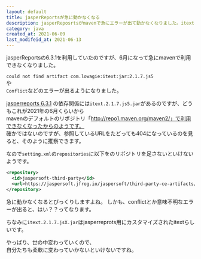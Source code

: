 ```yaml
---
layout: default
title: jasperReportsが急に動かなくなる
description: jasperReposrtsがmavenで急にエラーが出て動かなくなりました。itextの依存関係のせいなのですが、その詳細を記載します。
category: java
created_at: 2021-06-09
last_modifeid_at: 2021-06-13
---
```


jasperReportsの6.3.1を利用していたのですが、6月になって急にmavenで利用できなくなりました。

`could not find artifact com.lowagie:itext:jar:2.1.7.js5`  
や  
`Conflict`などのエラーが出るようになりました。


[jasperreports 6.3.1](https://mvnrepository.com/artifact/net.sf.jasperreports/jasperreports/6.3.1)
の依存関係には`itext.2.1.7.js5.jar`があるのですが、どうもこれが2021年の6月くらいから  
mavenのデフォルトのリポジトリ「http://repo1.maven.org/maven2/」で利用できなくなったからのようです。  
確かではないのですが、参照しているURLをたどっても404になっているのを見ると、そのように推察できます。

なので`setting.xml`の`repositories`に以下をのリポジトリを足さないといけないようです。
```XML
<repository>
  <id>jaspersoft-third-party</id>
  <url>https://jaspersoft.jfrog.io/jaspersoft/third-party-ce-artifacts/</url>
</repository>
```

急に動かなくなるとびっくりしますよね。
しかも、conflictとか意味不明なエラーが出ると、はい？？ってなります。

ちなみに`itext.2.1.7.jsX.jar`はjasperreprots用にカスタマイズされたitextらしいです。

やっぱり、世の中変わっていくので、  
自分たちも柔軟に変わっていかないといけないですね。